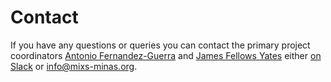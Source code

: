 # Contact

If you have any questions or queries you can contact the primary project coordinators [Antonio Fernandez-Guerra](https://globe.ku.dk/research/geogenetics/microbial-ecogenomics-group/) and [James Fellows Yates](https://www.eva.mpg.de/archaeogenetics/staff/james-fellows-yates/) either [on Slack](/get-involved) or [info@mixs-minas.org](mailto:info@mixs-minas.org).
